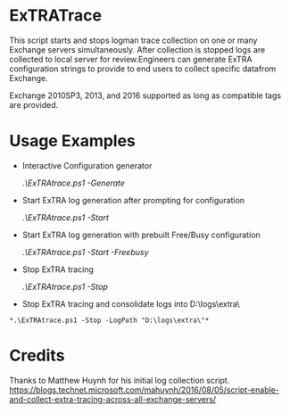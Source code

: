 # ExTRATrace
This script starts and stops logman trace collection on one or many Exchange servers simultaneously. After collection is stopped logs are collected to local server for review.Engineers can generate ExTRA configuration strings to provide to end users to collect specific datafrom Exchange.

Exchange 2010SP3, 2013, and 2016 supported as long as compatible tags are provided.

# Usage Examples

  - Interactive Configuration generator
  
    *.\ExTRAtrace.ps1 -Generate*

  - Start ExTRA log generation after prompting for configuration
  
    *.\ExTRAtrace.ps1 -Start*
    
  - Start ExTRA log generation with prebuilt Free/Busy configuration
  
    *.\ExTRAtrace.ps1 -Start -Freebusy*

  - Stop ExTRA tracing
  
    *.\ExTRAtrace.ps1 -Stop*
    
   - Stop ExTRA tracing and consolidate logs into D:\logs\extra\
  
    *.\ExTRAtrace.ps1 -Stop -LogPath "D:\logs\extra\"*

# Credits

Thanks to Matthew Huynh for his initial log collection script.
https://blogs.technet.microsoft.com/mahuynh/2016/08/05/script-enable-and-collect-extra-tracing-across-all-exchange-servers/

